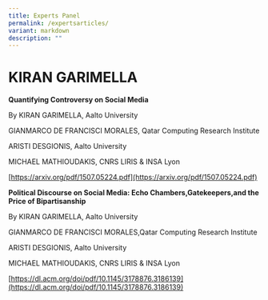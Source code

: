 ```yaml
---
title: Experts Panel
permalink: /expertsarticles/
variant: markdown
description: ""
---
```

# KIRAN GARIMELLA
**Quantifying Controversy on Social Media**

By KIRAN GARIMELLA, Aalto University

GIANMARCO DE FRANCISCI MORALES, Qatar Computing Research Institute

ARISTI DESGIONIS, Aalto University

MICHAEL MATHIOUDAKIS, CNRS LIRIS & INSA Lyon

[https://arxiv.org/pdf/1507.05224.pdf](https://arxiv.org/pdf/1507.05224.pdf)

**Political Discourse on Social Media: Echo Chambers,Gatekeepers,and the Price of  Bipartisanship**

By KIRAN GARIMELLA, Aalto University

GIANMARCO DE FRANCISCI MORALES,Qatar Computing Research Institute

ARISTI DESGIONIS, Aalto University

MICHAEL MATHIOUDAKIS, CNRS LIRIS & INSA Lyon

[https://dl.acm.org/doi/pdf/10.1145/3178876.3186139](https://dl.acm.org/doi/pdf/10.1145/3178876.3186139)